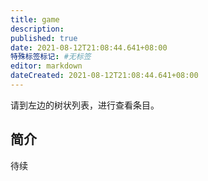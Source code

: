 ```yaml
---
title: game
description:
published: true
date: 2021-08-12T21:08:44.641+08:00
特殊标签标记: #无标签
editor: markdown
dateCreated: 2021-08-12T21:08:44.641+08:00
---
```


请到左边的树状列表，进行查看条目。

## 简介

待续
